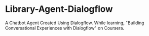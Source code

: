 # Library-Agent-Dialogflow

A Chatbot Agent Created Using Dialogflow. While learning, "Building Conversational Experiences with Dialogflow" on Coursera. 
